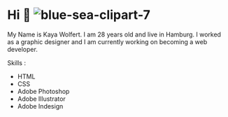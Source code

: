# Hi 👋 ![blue-sea-clipart-7](https://github.com/KayaWolfert/KayaWolfert/assets/158817718/49d59fd4-88e2-4ad6-9810-3906e3b42753)



My Name is Kaya Wolfert.
I am 28 years old and live in Hamburg.
I worked as a graphic designer and I am currently working on becoming a web developer.

Skills :
- HTML
- CSS
- Adobe Photoshop
- Adobe Illustrator
- Adobe Indesign



